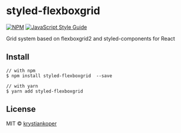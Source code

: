 # styled-flexboxgrid

[![NPM](https://img.shields.io/npm/v/@krystiankoper/styled-flexboxgrid.svg)](https://www.npmjs.com/package/@krystiankoper/styled-flexboxgrid) 
[![JavaScript Style Guide](https://img.shields.io/badge/code_style-standard-brightgreen.svg)](https://standardjs.com)

Grid system based on flexboxgrid2 and styled-components for React

## Install

```
// with npm
$ npm install styled-flexboxgrid  --save

// with yarn
$ yarn add styled-flexboxgrid
```

## License

MIT © [krystiankoper](https://github.com/krystiankoper)
